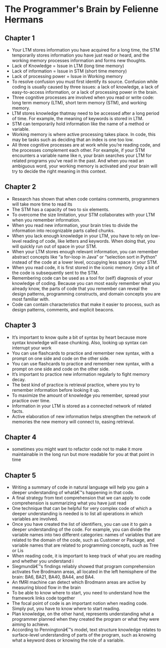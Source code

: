 
# The Programmer's Brain by Felienne Hermans

## Chapter 1
- Your LTM stores information you have acquired for a long time, the STM temporarily stores information you have just read or heard, and the working memory processes information and forms new thoughts.
- Lack of Knowledge = Issue in LTM (long time memory)
- Lack of information = Issue in STM (short time memory)
- Lack of processing power = Issue in Working memory
- To resolve confusion you must first identify its source. Confusion while coding is usually caused by three issues: a lack of knowledge, a lack of easy-to-access information, or a lack of processing power in the brain.
- Three cognitive processes are involved when you read or write code: long term memory (LTM), short term memory (STM), and working memory.
- LTM stores knowledge thatmay need to be accessed after a long period of time. For example, the meaning of keywords is stored in LTM.
- STM can temporarily hold information like the name of a method or variable.
- Working memory is where active processing takes place. In code, this may be tasks such as deciding that an index is one too low.
- All three cognitive processes are at work while you’re reading code, and the processes complement each other. For example, if your STM encounters a variable name like n, your brain searches your LTM for related programs you’ve read in the past. And when you read an ambiguous word, your working memory is activated and your brain will try to decide the right meaning in this context.

## Chapter 2
- Research has shown that when code contains comments, programmers will take more time to read its
- The STM has a capacity of two to six elements.
- To overcome the size limitation, your STM collaborates with your LTM when you remember information.
- When you read new information, your brain tries to divide the information into recognizable parts called chunks.
- When you lack enough knowledge in your LTM, you have to rely on low-level reading of code, like letters and keywords. When doing that, you will quickly run out of space in your STM.
- When your LTM stores enough relevant information, you can remember abstract concepts like “a for-loop in Java” or “selection sort in Python” instead of the code at a lower level, occupying less space in your STM.
- When you read code, it is first stored in the iconic memory. Only a bit of the code is subsequently sent to the STM.
- Remembering code can be used as a tool for (self) diagnosis of your knowledge of coding. Because you can most easily remember what you already know, the parts of code that you remember can reveal the design patterns, programming constructs, and domain concepts you are most familiar with.
- Code can contain characteristics that make it easier to process, such as design patterns, comments, and explicit beacons.

## Chapter 3
- It’s important to know quite a bit of syntax by heart because more syntax knowledge will ease chunking. Also, looking up syntax can interrupt your work
- You can use flashcards to practice and remember new syntax, with a prompt on one side and code on the other side.
- You can use flashcards to practice and remember new syntax, with a prompt on one side and code on the other side.
- It’s important to practice new information regularly to fight memory decay.
- The best kind of practice is retrieval practice, where you try to remember information before looking it up.
- To maximize the amount of knowledge you remember, spread your practice over time.
- Information in your LTM is stored as a connected network of related facts.
- Active elaboration of new information helps strengthen the network of memories the new memory will connect to, easing retrieval.

## Chapter 4
- sometimes you might want to refactor code not to make it more maintainable in the long run but more readable for you at that point in time

## Chapter 5
- Writing a summary of code in natural language will help you gain a deeper understanding of whatâ€™s happening in that code.
- A final strategy from text comprehension that we can apply to code comprehension is summarizing what you have just read
- One technique that can be helpful for very complex code of which a deeper understanding is needed is to list all operations in which variables are involved.
- Once you have created the list of identifiers, you can use it to gain a deeper understanding of the code. For example, you can divide the variable names into two different categories: names of variables that are related to the domain of the code, such as Customer or Package, and variable names that are related to programming concepts, such as Tree or Lis
- When reading code, it is important to keep track of what you are reading and whether you understand i
- Siegmundâ€™s findings reliably showed that program comprehension activates five Brodmann areas, all located in the left hemisphere of the brain: BA6, BA21, BA40, BA44, and BA4.
- An fMRI machine can detect which Brodmann areas are active by measuring blood flow in the brain
- To be able to know where to start, you need to understand how the framework links code together
- The focal point of code is an important notion when reading code. Simply put, you have to know where to start reading.
- Plan knowledge, on the other hand, represents understanding what a programmer planned when they created the program or what they were aiming to achieve.
- According to Penningtonâ€™s model, text structure knowledge relates to surface-level understanding of parts of the program, such as knowing what a keyword does or knowing the role of a variable.

